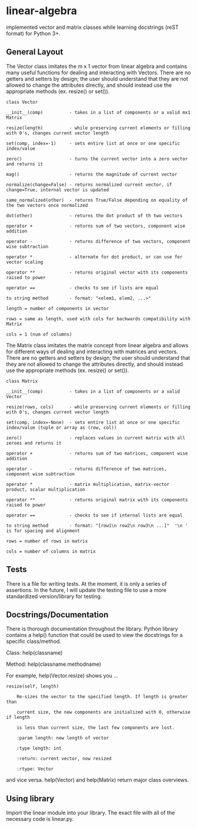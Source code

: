 # linear-algebra
implemented vector and matrix classes while learning docstrings (reST format) for Python 3+.

## General Layout

The Vector class imitates the m x 1 vector from linear algebra and
contains many useful functions for dealing and interacting with Vectors.
There are no getters and setters by design; the user should understand that
they are not allowed to change the attributes directly, and should instead use
the appropriate methods (ex. resize() or set()).
    
    class Vector
    
    __init__(comp)          - takes in a list of components or a valid mx1 Matrix
    
    resize(length)          - while preserving current elements or filling with 0's, changes current vector length
    
    set(comp, index=-1)     - sets entire list at once or one specific index/value
    
    zero()                  - turns the current vector into a zero vector and returns it
    
    mag()                   - returns the magnitude of current vector
    
    normalize(change=False) - returns normalized current vector, if change=True, internal vector is updated
    
    same_normalized(other)  - returns True/False depending on equality of the two vectors once normalized
    
    dot(other)              - returns the dot product of th two vectors
    
    operator +              - returns sum of two vectors, component wise addition
    
    operator -              - returns difference of two vectors, component wise subtraction
    
    operator *              - alternate for dot product, or can use for vector scaling
    
    operator **             - returns original vector with its components raised to power
    
    operator ==             - checks to see if lists are equal
    
    to string method        - format: "<elem1, elem2, ...>"
    
    length = number of components in vector
    
    rows = same as length, used with cols for backwards compatibility with Matrix
    
    cols = 1 (num of columns)
    
The Matrix class imitates the matrix concept from linear algebra and allows
for different ways of dealing and interacting with matrices and vectors.
There are no getters and setters by design; the user should understand that
they are not allowed to change the attributes directly, and should instead use
the appropriate methods (ex. resize() or set()).
    
    class Matrix
    
    __init__(comp)          - takes in a list of components or a valid Vector
    
    resize(rows, cols)      - while preserving current elements or filling with 0's, changes current vector length
    
    set(comp, index=-None)  - sets entire list at once or one specific index/value (tuple or array as (row, col))
    
    zero()                  - replaces values in current matrix with all zeroes and returns it
    
    operator +              - returns sum of two matrices, component wise addition
    
    operator -              - returns difference of two matrices, component wise subtraction
    
    operator *              - matrix multiplication, matrix-vector product, scalar multiplication
    
    operator **             - returns original matrix with its components raised to power
    
    operator ==             - checks to see if internal lists are equal
    
    to string method        - format: "[row1\n row2\n row3\n ...]"  '\n ' is for spacing and alignment
    
    rows = number of rows in matrix
    
    cols = number of columns in matrix
    
## Tests

There is a file for writing tests. At the moment, it is only a series of assertions. In the future, I will update the testing file to use a more standardized version/library for testing.

## Docstrings/Documentation

There is thorough documentation throughout the library. Python library contains a help() function that could be used to view the docstrings for a specific class/method.

Class: help(classname)

Method: help(classname.methodname)

For example, help(Vector.resize) shows you ...

    resize(self, length)

        Re-sizes the vector to the specified length. If length is greater than

        current size, the new components are initialized with 0, otherwise if length

        is less than current size, the last few components are lost.

        :param length: new length of vector

        :type length: int

        :return: current vector, now resized

        :rtype: Vector

and vice versa. help(Vector) and help(Matrix) return major class overviews.

## Using library

Import the linear module into your library. The exact file with all of the necessary code is linear.py.

